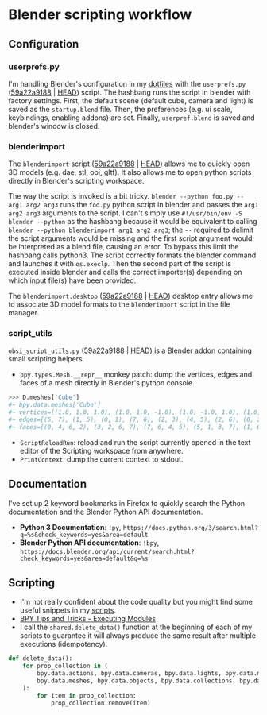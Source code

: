 # Blender scripting workflow

## Configuration

### userprefs.py

I'm handling Blender's configuration in my [dotfiles](https://github.com/obsiwitch/dotfiles) with the `userprefs.py` ([59a22a9188](https://github.com/obsiwitch/dotfiles/blob/59a22a918833120496876dfe36a1fbffd331935f/user/blender/userprefs.py) | [HEAD](https://github.com/obsiwitch/dotfiles/blob/main/user/blender/userprefs.py)) script. The hashbang runs the script in blender with factory settings. First, the default scene (default cube, camera and light) is saved as the `startup.blend` file. Then, the preferences (e.g. ui scale, keybindings, enabling addons) are set. Finally, `userpref.blend` is saved and blender's window is closed.

### blenderimport

The `blenderimport` script ([59a22a9188](https://github.com/obsiwitch/dotfiles/blob/59a22a918833120496876dfe36a1fbffd331935f/user/bin/blenderimport) | [HEAD](https://github.com/obsiwitch/dotfiles/blob/main/user/bin/blenderimport)) allows me to quickly open 3D models (e.g. dae, stl, obj, gltf). It also allows me to open python scripts directly in Blender's scripting workspace.

The way the script is invoked is a bit tricky. `blender --python foo.py -- arg1 arg2 arg3` runs the `foo.py` python script in blender and passes the `arg1 arg2 arg3` arguments to the script. I can't simply use `#!/usr/bin/env -S blender --python` as the hashbang because it would be equivalent to calling `blender --python blenderimport arg1 arg2 arg3`; the `--` required to delimit the script arguments would be missing and the first script argument would be interpreted as a blend file, causing an error. To bypass this limit the hashbang calls python3. The script correctly formats the blender command and launches it with `os.execlp`. Then the second part of the script is executed inside blender and calls the correct importer(s) depending on which input file(s) have been provided.

The `blenderimport.desktop` ([59a22a9188](https://github.com/obsiwitch/dotfiles/blob/59a22a918833120496876dfe36a1fbffd331935f/user/blender/blenderimport.desktop) | [HEAD](https://github.com/obsiwitch/dotfiles/blob/main/user/blender/blenderimport.desktop)) desktop entry allows me to associate 3D model formats to the `blenderimport` script in the file manager.

### script_utils

`obsi_script_utils.py` ([59a22a9188](https://github.com/obsiwitch/dotfiles/blob/59a22a918833120496876dfe36a1fbffd331935f/user/blender/scripts/addons/obsi_script_utils.py) | [HEAD](https://github.com/obsiwitch/dotfiles/blob/main/user/blender/scripts/addons/obsi_script_utils.py)) is a Blender addon containing small scripting helpers.

* `bpy.types.Mesh.__repr__` monkey patch: dump the vertices, edges and faces of a mesh directly in Blender's python console.
```py
>>> D.meshes['Cube']
#~ bpy.data.meshes['Cube']
#~ vertices=[(1.0, 1.0, 1.0), (1.0, 1.0, -1.0), (1.0, -1.0, 1.0), (1.0, -1.0, -1.0), (-1.0, 1.0, 1.0), (-1.0, 1.0, -1.0), (-1.0, -1.0, 1.0), (-1.0, -1.0, -1.0)]
#~ edges=[(5, 7), (1, 5), (0, 1), (7, 6), (2, 3), (4, 5), (2, 6), (0, 2), (7, 3), (6, 4), (4, 0), (3, 1)]
#~ faces=[(0, 4, 6, 2), (3, 2, 6, 7), (7, 6, 4, 5), (5, 1, 3, 7), (1, 0, 2, 3), (5, 4, 0, 1)]
```
* `ScriptReloadRun`: reload and run the script currently opened in the text editor of the Scripting workspace from anywhere.
* `PrintContext`: dump the current context to stdout.


## Documentation

I've set up 2 keyword bookmarks in Firefox to quickly search the Python documentation and the Blender Python API documentation.

* **Python 3 Documentation**: `!py`, `https://docs.python.org/3/search.html?q=%s&check_keywords=yes&area=default`
* **Blender Python API documentation**: `!bpy`, `https://docs.blender.org/api/current/search.html?check_keywords=yes&area=default&q=%s`

## Scripting

* I'm not really confident about the code quality but you might find some useful snippets in my [scripts](https://github.com/obsiwitch/graphics/tree/main/BPY).
* [BPY Tips and Tricks - Executing Modules](https://docs.blender.org/api/current/info_tips_and_tricks.html#executing-modules)
* I call the `shared.delete_data()` function at the beginning of each of my scripts to guarantee it will always produce the same result after multiple executions (idempotency).
```py
def delete_data():
    for prop_collection in (
        bpy.data.actions, bpy.data.cameras, bpy.data.lights, bpy.data.materials,
        bpy.data.meshes, bpy.data.objects, bpy.data.collections, bpy.data.images
    ):
        for item in prop_collection:
            prop_collection.remove(item)
```

